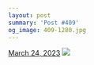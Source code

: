 ```yaml
---
layout: post
summary: 'Post #409'
og_image: 409-1280.jpg
---
```


<p>
  <time>
    <a href="/409">March 24, 2023</a>
  </time>
  <a href="/409">
    <img src="{{ site.assets_url }}/409-640.jpg" srcset="{{ site.assets_url }}/409-320.jpg 320w, {{ site.assets_url }}/409-640.jpg 640w, {{ site.assets_url }}/409-960.jpg 960w, {{ site.assets_url }}/409-1280.jpg 1280w" sizes="(min-width: 700px) 50vw, calc(100vw - 2rem)" />
  </a>
</p>
